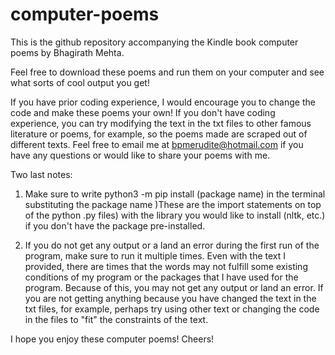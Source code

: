 # computer-poems
This is the github repository accompanying the Kindle book computer poems by Bhagirath Mehta. 

Feel free to download these poems and run them on your computer and see what sorts of cool output you get! 

If you have prior coding experience, I would encourage you to change the code and make these poems your own! If you don't have coding experience, you can try modifying the text in the txt files to other famous literature or poems, for example, so the poems made are scraped out of different texts. Feel free to email me at bpmerudite@hotmail.com if you have any questions or would like to share your poems with me.

Two last notes: 

1) Make sure to write python3 -m pip install (package name) in the terminal substituting the package name )These are the import statements on top of the python .py files) with the library you would like to install (nltk, etc.) if you don't have the package pre-installed. 

2) If you do not get any output or a land an error during the first run of the program, make sure to run it multiple times. Even with the text I provided, there are times that the words may not fulfill some existing conditions of my program or the packages that I have used for the program. Because of this, you may not get any output or land an error. If you are not getting anything because you have changed the text in the txt files, for example, perhaps try using other text or changing the code in the files to "fit" the constraints of the text.

I hope you enjoy these computer poems! Cheers!
